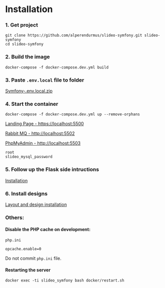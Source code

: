 # Installation

### 1. Get project
```
git clone https://github.com/alperendurmus/slideo-symfony.git slideo-symfony
cd slideo-symfony
```

### 2. Build the image
```
docker-compose -f docker-compose.dev.yml build
```

### 3. Paste `.env.local` file to folder
[Symfony-.env.local.zip](https://github.com/alperendurmus/slideo-symfony/files/6514539/Symfony-.env.local.zip)


### 4. Start the container
```
docker-compose -f docker-compose.dev.yml up --remove-orphans
```

[Landing Page - https://localhost:5500](https://localhost:5500)

[Rabbit MQ - http://localhost:5502](http://localhost:5502)

[PhpMyAdmin - http://localhost:5503](http://localhost:5503)
```
root
slideo_mysql_password
```

### 5. Follow up the Flask side intructions

[Installation](https://github.com/alperendurmus/slideo-flask/blob/main/README.md)

### 6. Install designs

[Layout and design installation](https://github.com/alperendurmus/slideo-symfony/wiki/Layout-and-design-installation)

### Others:
#### Disable the PHP cache on development:
`php.ini`
```
opcache.enable=0
```
Do not commit `php.ini` file.

#### Restarting the server
```
docker exec -ti slideo_symfony bash docker/restart.sh
```
